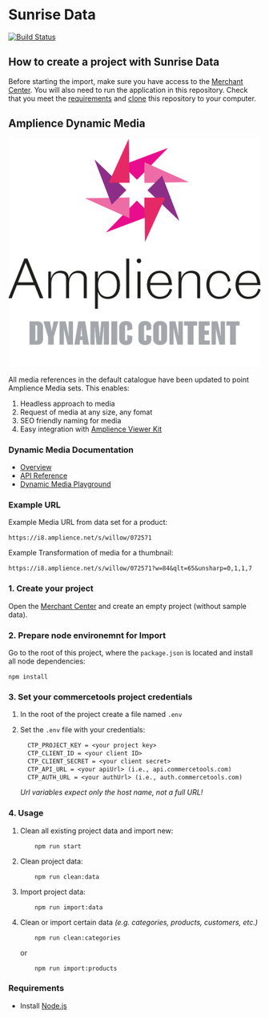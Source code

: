 # Sunrise Data

[![Build Status](https://travis-ci.org/commercetools/commercetools-sunrise-data.svg?branch=master)](https://travis-ci.org/commercetools/commercetools-sunrise-data)

## How to create a project with Sunrise Data

Before starting the import, make sure you have access to the [Merchant Center](https://mc.commercetools.com). You will also need to run the application in this repository. Check that you meet the [requirements](#requirements) and [clone](https://help.github.com/articles/cloning-a-repository/) this repository to your computer.

## Amplience Dynamic Media
[![Amplience Dynamic Content](media/header.png)](https://amplience.com/dynamic-content)

All media references in the default catalogue have been updated to point Amplience Media sets. This enables:
1. Headless approach to media
2. Request of media at any size, any fomat
3. SEO friendly naming for media
4. Easy integration with [Amplience Viewer Kit](https://github.com/amplience/viewer-kit)

### Dynamic Media Documentation
- [Overview](https://amplience.com/products-services/dynamic-media/)
- [API Reference](https://docs.amplience.net/dynamicmedia/dmapireference.html)
- [Dynamic Media Playground](http://playground.amplience.com/di/app/#/intro)

### Example URL
Example Media URL from data set for a product:

```
https://i8.amplience.net/s/willow/072571
```

Example Transformation of media for a thumbnail:

```
https://i8.amplience.net/s/willow/072571?w=84&qlt=65&unsharp=0,1,1,7
```


### 1. Create your project

Open the [Merchant Center](https://mc.commercetools.com) and create an empty project (without sample data).

### 2. Prepare node environemnt for Import

Go to the root of this project, where the `package.json` is located and install all node dependencies:

```
npm install
```
      
### 3. Set your commercetools project credentials

1. In the root of the project create a file named `.env`
2. Set the `.env` file with your credentials:

    ```shell
      CTP_PROJECT_KEY = <your project key>
      CTP_CLIENT_ID = <your client ID>
      CTP_CLIENT_SECRET = <your client secret>
      CTP_API_URL = <your apiUrl> (i.e., api.commercetools.com)
      CTP_AUTH_URL = <your authUrl> (i.e., auth.commercetools.com)
    ```
    *Url variables expect only the host name, not a full URL!*

### 4. Usage

1. Clean all existing project data and import new:

    ```
        npm run start
    ```

2. Clean project data:

    ```
        npm run clean:data
    ```
    
3. Import project data:

    ```
        npm run import:data
    ```
    
4. Clean or import certain data *(e.g. categories, products, customers, etc.)* 

    ```
        npm run clean:categories
    ```
    
    or
    
    ```
        npm run import:products
    ```

### Requirements

- Install [Node.js](https://nodejs.org/en/download/)
